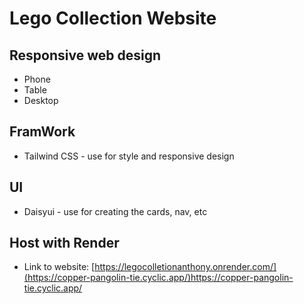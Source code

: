 # Lego Collection Website

## Responsive web design 
  * Phone
  * Table
  * Desktop

## FramWork
* Tailwind CSS - use for style and responsive design

## UI
* Daisyui - use for creating the cards, nav, etc

## Host with Render
* Link to website: [https://legocolletionanthony.onrender.com/](https://copper-pangolin-tie.cyclic.app/)https://copper-pangolin-tie.cyclic.app/
